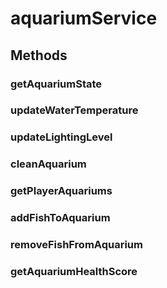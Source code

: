 # aquariumService



## Methods

### getAquariumState

### updateWaterTemperature

### updateLightingLevel

### cleanAquarium

### getPlayerAquariums

### addFishToAquarium

### removeFishFromAquarium

### getAquariumHealthScore


